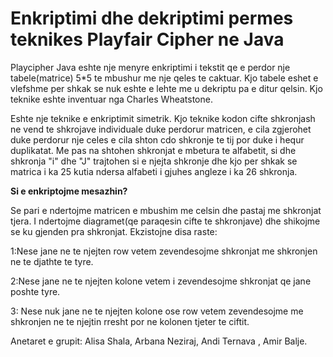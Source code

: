 <h1><strong> Enkriptimi dhe dekriptimi permes teknikes Playfair Cipher ne Java</strong></h1>



Playcipher Java eshte nje menyre enkriptimi i tekstit qe e perdor nje tabele(matrice) 5*5 te mbushur me nje qeles te caktuar. Kjo tabele eshet e vlefshme per shkak se nuk eshte e lehte me u dekriptu pa e ditur qelsin. Kjo teknike eshte inventuar nga Charles Wheatstone.

Eshte nje teknike e enkriptimit simetrik. Kjo teknike kodon cifte shkronjash ne vend te shkrojave individuale duke perdorur matricen, e cila zgjerohet duke perdorur nje celes e cila shton cdo shkronje te tij por duke i hequr duplikatat. Me pas na shtohen shkronjat e mbetura te alfabetit, si dhe shkronja "i" dhe "J" trajtohen si e njejta shkronje dhe kjo per shkak se matrica i ka 25 kutia ndersa alfabeti i gjuhes angleze i ka 26 shkronja.

<strong>Si e enkriptojme mesazhin?</strong>

Se pari e ndertojme matricen e mbushim me celsin dhe pastaj me shkronjat tjera. I ndertojme diagramet(qe paraqesin cifte te shkronjave) dhe shikojme se ku gjenden pra shkronjat.
Ekzistojne disa raste:

1:Nese jane ne te njejten row vetem zevendesojme shkronjat me shkronjen ne te djathte te tyre.

2:Nese jane ne te njejten kolone vetem i zevendesojme shkronjat qe jane poshte tyre.

3: Nese nuk jane ne te njejten kolone ose row vetem zevendesojme me shkronjen ne te njejtin rresht por ne kolonen tjeter te ciftit.

Anetaret e grupit:
Alisa Shala,
Arbana Neziraj,
Andi Ternava ,
Amir Balje.



